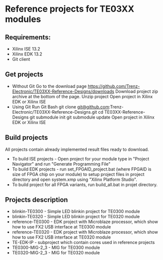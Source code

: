 # Reference projects for TE03XX modules
## Requirements:
* Xilinx ISE 13.2 
* Xilinx EDK 13.2
* Git client

## Get projects
* Without Git
Go to the download page https://github.com/Trenz-Electronic/TE03XX-Reference-Designs/downloads
Download project zip archive at the bottom of the page.
Unzip project
Open project in Xilinx EDK or Xilinx ISE
* Using Git
Run Git Bash
git clone git@github.com:Trenz-Electronic/TE03XX-Reference-Designs.git
cd TE03XX-Reference-Designs
git submodule init
git submodule update
Open project in Xilinx EDK or Xilinx ISE

## Build projects
All projects contain already implemented result files ready to download.  

* To build ISE projects - Open project for your module type in "Project Navigator"
and run "Generate Programming File"
* To build EDK projects - run set_FPGAID_project.bat (where FPGAID is size of FPGA
chip on your module) to setup project files in project directory and open 
system.xmp using "Xilinx Platform Studio". 
* To build project for all FPGA variants, run build_all.bat in projet directory.

## Projects description
* blinkin-TE0300 - Simple LED blinkin project for TE0300 module
* blinkin-TE0320 - Simple LED blinkin project for TE0320 module
* reference-TE0300 - EDK project with Microblaze processor, which show how to
	use FX2 USB interface at TE0300 module
* reference-TE0320 - EDK project with Microblaze processor, which show how to
	use FX2 USB interface at TE0320 module
* TE-EDK-IP - subproject which contain cores used in reference projects
* TE0300-MIG-2_3 - MIG for TE0300 module
* TE0320-MIG-2_3 - MIG for TE0320 module
